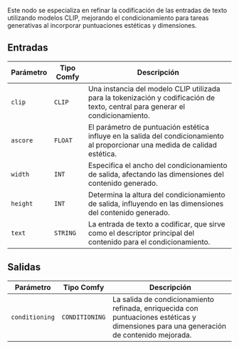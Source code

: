 Este nodo se especializa en refinar la codificación de las entradas de texto utilizando modelos CLIP, mejorando el condicionamiento para tareas generativas al incorporar puntuaciones estéticas y dimensiones.

## Entradas

| Parámetro | Tipo Comfy | Descripción |
| --- | --- | --- |
| `clip` | `CLIP` | Una instancia del modelo CLIP utilizada para la tokenización y codificación de texto, central para generar el condicionamiento. |
| `ascore` | `FLOAT` | El parámetro de puntuación estética influye en la salida del condicionamiento al proporcionar una medida de calidad estética. |
| `width` | `INT` | Especifica el ancho del condicionamiento de salida, afectando las dimensiones del contenido generado. |
| `height` | `INT` | Determina la altura del condicionamiento de salida, influyendo en las dimensiones del contenido generado. |
| `text` | `STRING` | La entrada de texto a codificar, que sirve como el descriptor principal del contenido para el condicionamiento. |

## Salidas

| Parámetro | Tipo Comfy | Descripción |
| --- | --- | --- |
| `conditioning` | `CONDITIONING` | La salida de condicionamiento refinada, enriquecida con puntuaciones estéticas y dimensiones para una generación de contenido mejorada.
